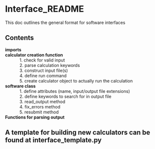 # Interface_README  
This doc outlines the general format for software interfaces  

## Contents  
   **imports**  
   **calculator creation function**  
&nbsp;&nbsp;&nbsp;&nbsp;&nbsp;&nbsp;&nbsp;&nbsp;&nbsp;&nbsp;&nbsp;&nbsp;1. check for valid input  
&nbsp;&nbsp;&nbsp;&nbsp;&nbsp;&nbsp;&nbsp;&nbsp;&nbsp;&nbsp;&nbsp;&nbsp;2. parse calculation keywords  
&nbsp;&nbsp;&nbsp;&nbsp;&nbsp;&nbsp;&nbsp;&nbsp;&nbsp;&nbsp;&nbsp;&nbsp;3. construct input file(s)  
&nbsp;&nbsp;&nbsp;&nbsp;&nbsp;&nbsp;&nbsp;&nbsp;&nbsp;&nbsp;&nbsp;&nbsp;4. define run command  
&nbsp;&nbsp;&nbsp;&nbsp;&nbsp;&nbsp;&nbsp;&nbsp;&nbsp;&nbsp;&nbsp;&nbsp;5. create calculator object to actually run the calculation  
   **software class**  
&nbsp;&nbsp;&nbsp;&nbsp;&nbsp;&nbsp;&nbsp;&nbsp;&nbsp;&nbsp;&nbsp;&nbsp;1. define attributes (name, input/output file extensions)  
&nbsp;&nbsp;&nbsp;&nbsp;&nbsp;&nbsp;&nbsp;&nbsp;&nbsp;&nbsp;&nbsp;&nbsp;2. define keywords to search for in output file  
&nbsp;&nbsp;&nbsp;&nbsp;&nbsp;&nbsp;&nbsp;&nbsp;&nbsp;&nbsp;&nbsp;&nbsp;3. read_output method  
&nbsp;&nbsp;&nbsp;&nbsp;&nbsp;&nbsp;&nbsp;&nbsp;&nbsp;&nbsp;&nbsp;&nbsp;4. fix_errors method  
&nbsp;&nbsp;&nbsp;&nbsp;&nbsp;&nbsp;&nbsp;&nbsp;&nbsp;&nbsp;&nbsp;&nbsp;5. resubmit method  
   **Functions for parsing output**    


   ## A template for building new calculators can be found at interface_template.py  
    
